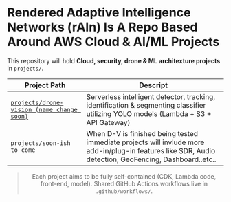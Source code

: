 # Rendered Adaptive Intelligence Networks (rAIn) Is A Repo Based Around AWS Cloud & AI/ML Projects

This repository will hold **Cloud, security, drone & ML architexture projects** in `projects/`.

<div align="center">

| Project Path | Descript  |
|--------------|-----------|
| [`projects/drone-vision (name change soon)`](https://github.com/TreadSoftly/rAIn/blob/main/projects/drone-vision/README.md) | Serverless intelligent detector, tracking, identification & segmenting classifier utilizing YOLO models (Lambda + S3 + API Gateway) |
| `projects/soon-ish to come` | When D-V is finished being tested immediate projects will invlude more add-in/plug-in features like SDR, Audio detection, GeoFencing, Dashboard..etc.. |

> Each project aims to be fully self-contained (CDK, Lambda code, front-end, model).
> Shared GitHub Actions workflows live in `.github/workflows/`.
